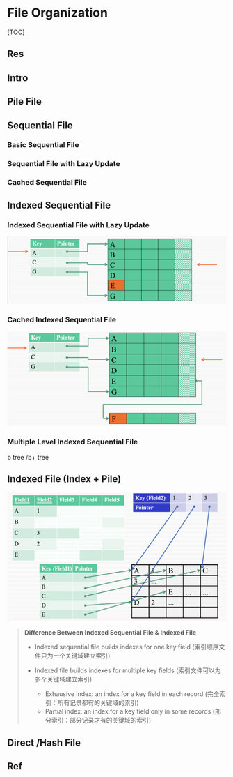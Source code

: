 # File Organization

[TOC]



## Res


## Intro


## Pile File


## Sequential File
### Basic Sequential File


### Sequential File with Lazy Update


### Cached Sequential File



## Indexed Sequential File
### Indexed Sequential File with Lazy Update
![](../../../../../../../../../Assets/Pics/Screenshot%202023-06-01%20at%203.14.30%20PM.png)



### Cached Indexed Sequential File
![](../../../../../../../../../Assets/Pics/Screenshot%202023-06-01%20at%203.14.11%20PM.png)


### Multiple Level Indexed Sequential File

b tree /b+ tree



## Indexed File (Index + Pile)
![](../../../../../../../../../Assets/Pics/Screenshot%202023-06-01%20at%203.19.18%20PM.png)



> **Difference Between Indexed Sequential File & Indexed File**
> 
> - Indexed sequential file builds indexes for one key field (索引顺序文件只为一个关键域建立索引)
> 
> - Indexed file builds indexes for multiple key fields (索引文件可以为多个关键域建立索引)
> 	- Exhausive index: an index for a key field in each record (完全索引：所有记录都有的关键域的索引)
> 	- Partial index: an index for a key field only in some records (部分索引：部分记录才有的关键域的索引)



## Direct /Hash File





## Ref

